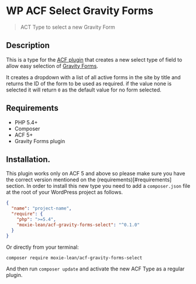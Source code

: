 # WP ACF Select Gravity Forms

> ACT Type to select a new Gravity Form  

## Description

This is a type for the [ACF plugin](https://www.advancedcustomfields.com/) that creates a new select type
of field to allow easy selection of [Gravity Forms](http://www.gravityforms.com/).  

It creates a dropdown with a list of all active forms in the site by title and returns
the ID of the form to be used as required. if the value none is selected it will return
`0` as the default value for no form selected.  

## Requirements

- PHP 5.4+  
- Composer  
- ACF 5+  
- Gravity Forms plugin  

## Installation.  

This plugin works only on ACF 5 and above so please make sure you have the correct version
mentioned on the (requirements)[#requirements] section. In order to install this new
type you need to add a `composer.json` file at the root of your WordPress project as follows.  

```json
{
  "name": "project-name",
  "require": {
    "php": ">=5.4",
    "moxie-lean/acf-gravity-forms-select": "^0.1.0"
  }
}
```

Or directly from your terminal:  

```bash
composer require moxie-lean/acf-gravity-forms-select
```

And then run `composer update` and activate the new ACF Type as a regular plugin.  
